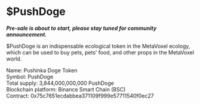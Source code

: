 # $PushDoge

***Pre-sale is about to start, please stay tuned for community announcement.***

$PushDoge is an indispensable ecological token in the MetaVoxel ecology, which can be used to buy pets, pets’ food, and other props in the MetaVoxel world.

Name: Pushinka Doge Token  
Symbol: PushDoge  
Total supply: 3,844,000,000,000 PushDoge  
Blockchain platform: Binance Smart Chain (BSC)  
Contract: 0x75c7651ecdabbea371109f999e57711540f0ec27